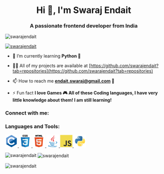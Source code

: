 <h1 align="center">Hi 👋, I'm Swaraj Endait</h1>
<h3 align="center">A passionate frontend developer from India</h3>

<p align="left"> <img src="https://komarev.com/ghpvc/?username=swarajendait&label=Profile%20views&color=0e75b6&style=flat" alt="swarajendait" /> </p>

<p align="left"> <a href="https://github.com/ryo-ma/github-profile-trophy"><img src="https://github-profile-trophy.vercel.app/?username=swarajendait" alt="swarajendait" /></a> </p>

- 🌱 I’m currently learning **Python 🐍**

- 👨‍💻 All of my projects are available at [https://github.com/swarajendait?tab=repositories](https://github.com/swarajendait?tab=repositories)

- 📫 How to reach me **endait.swaraj@gmail.com 📧**

- ⚡ Fun fact **I love Games 🎮 All of these Coding languages, I have very little knowledge about them! I am still learning!**

<h3 align="left">Connect with me:</h3>
<p align="left">
</p>

<h3 align="left">Languages and Tools:</h3>
<p align="left"> <a href="https://www.cprogramming.com/" target="_blank" rel="noreferrer"> <img src="https://raw.githubusercontent.com/devicons/devicon/master/icons/c/c-original.svg" alt="c" width="40" height="40"/> </a> <a href="https://www.w3schools.com/css/" target="_blank" rel="noreferrer"> <img src="https://raw.githubusercontent.com/devicons/devicon/master/icons/css3/css3-original-wordmark.svg" alt="css3" width="40" height="40"/> </a> <a href="https://www.w3.org/html/" target="_blank" rel="noreferrer"> <img src="https://raw.githubusercontent.com/devicons/devicon/master/icons/html5/html5-original-wordmark.svg" alt="html5" width="40" height="40"/> </a> <a href="https://www.java.com" target="_blank" rel="noreferrer"> <img src="https://raw.githubusercontent.com/devicons/devicon/master/icons/java/java-original.svg" alt="java" width="40" height="40"/> </a> <a href="https://developer.mozilla.org/en-US/docs/Web/JavaScript" target="_blank" rel="noreferrer"> <img src="https://raw.githubusercontent.com/devicons/devicon/master/icons/javascript/javascript-original.svg" alt="javascript" width="40" height="40"/> </a> <a href="https://www.python.org" target="_blank" rel="noreferrer"> <img src="https://raw.githubusercontent.com/devicons/devicon/master/icons/python/python-original.svg" alt="python" width="40" height="40"/> </a> </p>

<p><img align="left" src="https://github-readme-stats.vercel.app/api/top-langs?username=swarajendait&show_icons=true&locale=en&layout=compact" alt="swarajendait" /></p>

<p>&nbsp;<img align="center" src="https://github-readme-stats.vercel.app/api?username=swarajendait&show_icons=true&locale=en" alt="swarajendait" /></p>

<p><img align="center" src="https://github-readme-streak-stats.herokuapp.com/?user=swarajendait&" alt="swarajendait" /></p>
